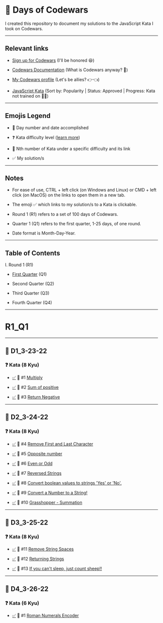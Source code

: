 # 💯 Days of Codewars

I created this repository to document my solutions to the JavaScript Kata I took on Codewars.

--------------

## Relevant links

- [Sign up for Codewars](www.codewars.com/r/DV792A) (I'll be honored 😆)

- [Codewars Documentation](https://docs.codewars.com/) (What is Codewars anyway? 🤔)

- [My Codewars profile](https://www.codewars.com/users/jewelkeith-jk) (Let's be allies? 👉👈)

- [JavaScript Kata](https://www.codewars.com/kata/search/javascript?q=&r[]=-8&xids=played&beta=false&order_by=popularity%20desc) (Sort by: Popularity | Status: Approved | Progress: Kata not trained on 👩‍💻)

--------------

## Emojis Legend

- 📅 Day number and date accomplished

- ❓ Kata difficulty level ([learn more](https://docs.codewars.com/gamification/ranks))

- 🔗 Nth number of Kata under a specific difficulty and its link

- ✅ My solution/s

--------------

## Notes

- For ease of use, CTRL + left click (on Windows and Linux) or CMD + left click (on MacOS) on the links to open them in a new tab.

- The emoji ✅ which links to my solution/s to a Kata is clickable.

- Round 1 (R1) refers to a set of 100 days of Codewars.

- Quarter 1 (Q1) refers to the first quarter, 1-25 days, of one round.

- Date format is Month-Day-Year.

--------------

## Table of Contents

I. Round 1 (R1)

  - [First Quarter](#r1_q1) (Q1)

  - Second Quarter (Q2)

  - Third Quarter (Q3)

  - Fourth Quarter (Q4)

--------------

# R1_Q1

--------------

## 📅 D1_3-23-22

### ❓ Kata (8 Kyu)

- [✅](https://github.com/jewelkeith-jk/100-days-codewars/blob/main/round1/quarter1/day1_3-23-22/1multiply.js) 🔗 #1 [Multiply](https://www.codewars.com/kata/50654ddff44f800200000004)

- [✅](https://github.com/jewelkeith-jk/100-days-codewars/blob/main/round1/quarter1/day1_3-23-22/2sum_of_positive.js) 🔗 #2 [Sum of positive](https://www.codewars.com/kata/5715eaedb436cf5606000381)

- [✅](https://github.com/jewelkeith-jk/100-days-codewars/blob/main/round1/quarter1/day1_3-23-22/3return_negative.js) 🔗 #3 [Return Negative](https://www.codewars.com/kata/55685cd7ad70877c23000102)

--------------

## 📅 D2_3-24-22

### ❓ Kata (8 Kyu)

- [✅](https://github.com/jewelkeith-jk/100-days-codewars/blob/main/round1/quarter1/day2_3-24-22/1remove_first_and_last_character.js) 🔗 #4 [Remove First and Last Character](https://www.codewars.com/kata/56bc28ad5bdaeb48760009b0)

- [✅](https://github.com/jewelkeith-jk/100-days-codewars/blob/main/round1/quarter1/day2_3-24-22/2opposite_number.js) 🔗 #5 [Opposite number](https://www.codewars.com/kata/56dec885c54a926dcd001095)

- [✅](https://github.com/jewelkeith-jk/100-days-codewars/blob/main/round1/quarter1/day2_3-24-22/3even_or_odd.js) 🔗 #6 [Even or Odd](https://www.codewars.com/kata/53da3dbb4a5168369a0000fe)

- [✅](https://github.com/jewelkeith-jk/100-days-codewars/blob/main/round1/quarter1/day2_3-24-22/4reversed_strings.js) 🔗 #7 [Reversed Strings](https://www.codewars.com/kata/5168bb5dfe9a00b126000018)

- [✅](https://github.com/jewelkeith-jk/100-days-codewars/blob/main/round1/quarter1/day2_3-24-22/5convert_boolean_values_to_strings_'Yes'_or_'No'.js) 🔗 #8 [Convert boolean values to strings 'Yes' or 'No'.](https://www.codewars.com/kata/53369039d7ab3ac506000467)

- [✅](https://github.com/jewelkeith-jk/100-days-codewars/blob/main/round1/quarter1/day2_3-24-22/6convert_a_number_to_a_string.js) 🔗 #9 [Convert a Number to a String!](https://www.codewars.com/kata/5265326f5fda8eb1160004c8)

- [✅](https://github.com/jewelkeith-jk/100-days-codewars/blob/main/round1/quarter1/day2_3-24-22/7grasshopper_summation.js) 🔗 #10 [Grasshopper - Summation](https://www.codewars.com/kata/55d24f55d7dd296eb9000030)

--------------

## 📅 D3_3-25-22

### ❓ Kata (8 Kyu)

- [✅](https://github.com/jewelkeith-jk/100-days-codewars/blob/main/round1/quarter1/day3_3-25-22/8remove_string_spaces.js) 🔗 #11 [Remove String Spaces](https://www.codewars.com/kata/57eae20f5500ad98e50002c5)

- [✅](https://github.com/jewelkeith-jk/100-days-codewars/blob/main/round1/quarter1/day3_3-25-22/9returning_strings.js) 🔗 #12 [Returning Strings](https://www.codewars.com/kata/55a70521798b14d4750000a4)

- [✅](https://github.com/jewelkeith-jk/100-days-codewars/blob/main/round1/quarter1/day3_3-25-22/10if_you_can't_sleep_just_count_sheep.js) 🔗 #13 [If you can't sleep, just count sheep!!](https://www.codewars.com/kata/5b077ebdaf15be5c7f000077)

--------------

## 📅 D4_3-26-22

### ❓ Kata (6 Kyu)

- [✅](https://github.com/jewelkeith-jk/100-days-codewars/blob/main/round1/quarter1/day4_3-26-22/1roman_numerals_encoder.js) 🔗 #1 [Roman Numerals Encoder](https://www.codewars.com/kata/51b62bf6a9c58071c600001b)


